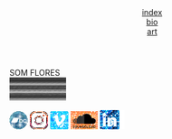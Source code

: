 <!DOCTYPE html>
<html>
     <head>
            <meta charset="UTF-8">
            <meta name="viewport" content="width=device-width, initial-scale=1.0">
            <meta http-equiv="X-UA-Compatible" content="ie=edge">
             <style type="text/css"></style>
             <title>SOM FLORES</title>
            <meta name="description" content="a text">
            <meta name="keywords" content="insertkeywords">
            <link rel="stylesheet" type="text/css" href="css/style.css">
        </head>
<body>
  

<div class="wrapper">
        <header class="header"><div class="flex-container-header" class="center">
            <div class="flex-item"><a href="index-1.html" alt="home">index</a></div>
            <div class="flex-item"><a href="bio.html" alt="about">bio</a></div>
            <div class="flex-item"><a href="art.html" alt="art">art</a></div>
           
            
 </div>
 </header></body>


<article class="main">
<div class="flex-item">    <div class="centered-text" >SOM FLORES</div>
 <img src="img/indexgif.gif" width="100px" class="center"></a>
           
                  
                   
                
 </p></div>
</article>


 <footer class="footer">
<div class="flex-container-footer">
<a href="https://loudvolumecomputer.bandcamp.com/" alt="https://loudvolumecomputer.bandcamp.com" target="_blank"><img src="icon/bandcamp02.gif"></a>
<a href="https://www.instagram.com/loudvolume.computer/" alt="https://www.instagram.com/loudvolume.computer/" target="_blank"><img src="icon/insta01.gif"></a>
<a href="https://vimeo.com/ritaledo" alt="https://vimeo.com/ritaledo" target="_blank"><img src="icon/vimeo01.gif"></a>
<a href="https://soundcloud.com/rizumirai" alt="https://soundcloud.com/rizumirai" target="_blank"><img src="icon/soundcloud03.gif"></a>
<a href="https://www.linkedin.com/in/rita-ledo/" alt="https://www.linkedin.com/in/ledo/" target="_blank"><img src="icon/linkedin01.gif"></a></footer>
</div>
</div>

          
          
</html>
</body></html>